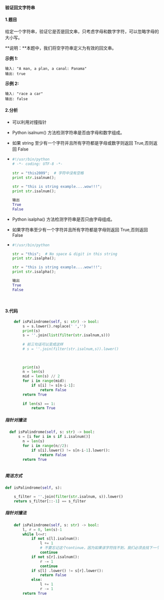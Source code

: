 #### 验证回文字符串

#### 1.题目

给定一个字符串，验证它是否是回文串，只考虑字母和数字字符，可以忽略字母的大小写。

**说明：**本题中，我们将空字符串定义为有效的回文串。

**示例 1:**

```
输入: "A man, a plan, a canal: Panama"
输出: true
```

**示例 2:**

```
输入: "race a car"
输出: false
```

#### 2.分析

- 可以利用对撞指针

- Python isalnum() 方法检测字符串是否由字母和数字组成。

- 如果 string 至少有一个字符并且所有字符都是字母或数字则返回 True,否则返回 False

- ```python
  #!/usr/bin/python
  # -*- coding: UTF-8 -*-
   
  str = "this2009";  # 字符中没有空格
  print str.isalnum();
   
  str = "this is string example....wow!!!";
  print str.isalnum();

  输出
  True
  False
  ```



- Python isalpha() 方法检测字符串是否只由字母组成。

- 如果字符串至少有一个字符并且所有字符都是字母则返回 True,否则返回 False

- ```python
  #!/usr/bin/python

  str = "this";  # No space & digit in this string
  print str.isalpha();

  str = "this is string example....wow!!!";
  print str.isalpha();

  输出
  True
  False
  ```

  ​

#### 3.代码



```python
    def isPalindrome(self, s: str) -> bool:
        s = s.lower().replace(' ','')
        print(s)
        s = ''.join(list(filter(str.isalnum,s)))
        
        # 前三句话可以变成这样
        # s = ''.join(filter(str.isalnum,s)).lower()
        
        
        
        print(s)
        n = len(s)
        mid = len(s) // 2
        for i in range(mid):
            if s[i] != s[n-i-1]:
                return False
        return True
        
        if len(s) == 1:
            return True
```

##### 指针对撞法

```python
  def isPalindrome(self, s: str) -> bool:   
      s = [i for i in s if i.isalnum()]
        n = len(s)
        for i in range(n//2):
            if s[i].lower() != s[n-i-1].lower():
                return False
        return True
            
```

##### 简洁方式

```python
def isPalindrome(self, s):

    s_filter = ''.join(filter(str.isalnum, s)).lower()
    return s_filter[::-1] == s_filter
```

##### 指针对撞法

```python
    def isPalindrome(self, s: str) -> bool:
        l, r = 0, len(s)-1
        while l<=r:
            if not s[l].isalnum():
                l += 1
                # 不要忘记这个continue，因为如果该字符找不到，我们必须去找下一个字符，而不是停在这，去比较
                continue
            if not s[r].isalnum():
                r -= 1
                continue
            if s[l] .lower() != s[r].lower():
                return False
            else:
                l += 1
                r -= 1
        return True
```

